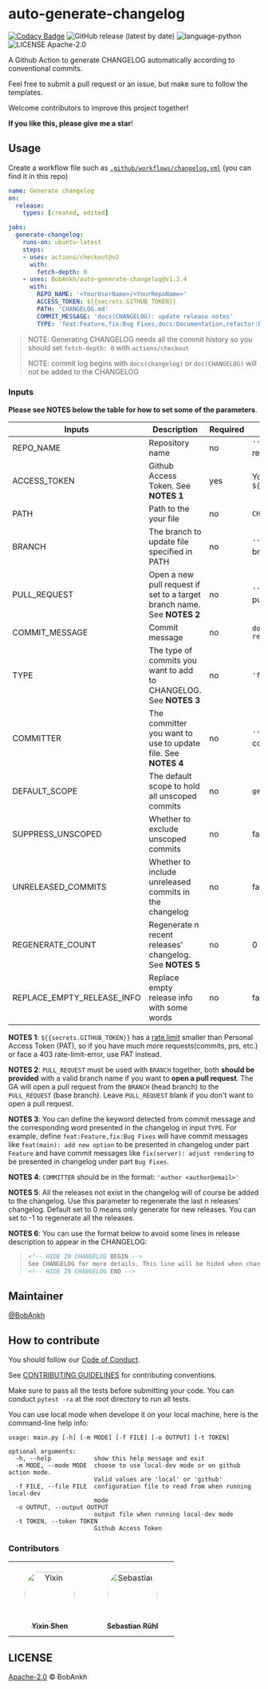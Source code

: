 # auto-generate-changelog

[![Codacy Badge](https://app.codacy.com/project/badge/Grade/47a06388ecd34ff5a1d623827d9bb659)](https://www.codacy.com/manual/bobankhshen/auto-generate-changelog/dashboard?utm_source=github.com&amp;utm_medium=referral&amp;utm_content=BobAnkh/auto-generate-changelog&amp;utm_campaign=Badge_Grade)
![GitHub release (latest by date)](https://img.shields.io/github/v/release/BobAnkh/auto-generate-changelog?color=orange&logo=github-actions)
![language-python](https://img.shields.io/github/languages/top/BobAnkh/auto-generate-changelog?logo=python&logoColor=yellow)
![LICENSE Apache-2.0](https://img.shields.io/github/license/BobAnkh/auto-generate-changelog?logo=apache)

A Github Action to generate CHANGELOG automatically according to conventional commits.

Feel free to submit a pull request or an issue, but make sure to follow the templates.

Welcome contributors to improve this project together!

**If you like this, please give me a star**!

## Usage

Create a workflow file such as [`.github/workflows/changelog.yml`](./.github/workflows/changelog.yml) (you can find it in this repo)

```yaml
name: Generate changelog
on:
  release:
    types: [created, edited]

jobs:
  generate-changelog:
    runs-on: ubuntu-latest
    steps:
    - uses: actions/checkout@v2
      with:
        fetch-depth: 0
    - uses: BobAnkh/auto-generate-changelog@v1.2.4
      with:
        REPO_NAME: '<YourUserName>/<YourRepoName>'
        ACCESS_TOKEN: ${{secrets.GITHUB_TOKEN}}
        PATH: 'CHANGELOG.md'
        COMMIT_MESSAGE: 'docs(CHANGELOG): update release notes'
        TYPE: 'feat:Feature,fix:Bug Fixes,docs:Documentation,refactor:Refactor,perf:Performance Improvements'
```

> NOTE: Generating CHANGELOG needs all the commit history so you should set `fetch-depth: 0` with `actions/checkout`
>
> NOTE: commit log begins with `docs(changelog)` or `doc(CHANGELOG)` will not be added to the CHANGELOG

### Inputs

**Please see NOTES below the table for how to set some of the parameters**.

| Inputs                      | Description                                                             | Required | Default                                             |
| --------------------------- | ----------------------------------------------------------------------- | -------- | --------------------------------------------------- |
| REPO_NAME                   | Repository name                                                         | no       | `''` which means current repository                 |
| ACCESS_TOKEN                | Github Access Token. See **NOTES 1**                                    | yes      | You can just pass `${{secrets.GITHUB_TOKEN}}`       |
| PATH                        | Path to the your file                                                   | no       | `CHANGELOG.md`                                      |
| BRANCH                      | The branch to update file specified in PATH                             | no       | `''` which means default branch                     |
| PULL_REQUEST                | Open a new pull request if set to a target branch name. See **NOTES 2** | no       | `''` which means not open pull request by default   |
| COMMIT_MESSAGE              | Commit message                                                          | no       | `docs(CHANGELOG): update release notes`             |
| TYPE                        | The type of commits you want to add to CHANGELOG. See **NOTES 3**       | no       | `'feat:Feature,fix:Fix'`                            |
| COMMITTER                   | The committer you want to use to update file. See **NOTES 4**           | no       | `''` which means default committer                  |
| DEFAULT_SCOPE               | The default scope to hold all unscoped commits                          | no       | `general`                                           |
| SUPPRESS_UNSCOPED           | Whether to exclude unscoped commits                                     | no       | false                                               |
| UNRELEASED_COMMITS          | Whether to include unreleased commits in the changelog                  | no       | false                                               |
| REGENERATE_COUNT            | Regenerate n recent releases' changelog. See **NOTES 5**                | no       | 0                                                   |
| REPLACE_EMPTY_RELEASE_INFO  | Replace empty release info with some words                              | no       | false                                               |

**NOTES 1**: `${{secrets.GITHUB_TOKEN}}` has a [rate limit](https://docs.github.com/en/rest/overview/resources-in-the-rest-api#rate-limiting) smaller than Personal Access Token (PAT), so if you have much more requests(commits, prs, etc.) or face a 403 rate-limit-error, use PAT instead.

**NOTES 2**: `PULL_REQUEST` must be used with `BRANCH` together, both **should be provided** with a valid branch name if you want to **open a pull request**. The GA will open a pull request from the `BRANCH` (head branch) to the `PULL_REQUEST` (base branch). Leave `PULL_REQUEST` blank if you don't want to open a pull request.

**NOTES 3**: You can define the keyword detected from commit message and the corresponding word presented in the changelog in input `TYPE`. For example, define `feat:Feature,fix:Bug Fixes` will have commit messages like `feat(main): add new option` to be presented in changelog under part `Feature` and have commit messages like `fix(server): adjust rendering` to be presented in changelog under part `Bug Fixes`.

**NOTES 4**: `COMMITTER` should be in the format: `'author <author@email>'`

**NOTES 5**: All the releases not exist in the changelog will of course be added to the changelog. Use this parameter to regenerate the last n releases' changelog. Default set to 0 means only generate for new releases. You can set to -1 to regenerate all the releases.

**NOTES 6**: You can use the format below to avoid some lines in release description to appear in the CHANGELOG:

> ```markdown
> <!-- HIDE IN CHANGELOG BEGIN -->
> See CHANGELOG for more details. This line will be hided when changelog is generated.
> <!-- HIDE IN CHANGELOG END -->
> ```

## Maintainer

[@BobAnkh](https://github.com/BobAnkh)

## How to contribute

You should follow our [Code of Conduct](/CODE_OF_CONDUCT.md).

See [CONTRIBUTING GUIDELINES](/CONTRIBUTING.md) for contributing conventions.

Make sure to pass all the tests before submitting your code. You can conduct `pytest -ra` at the root directory to run all tests.

You can use local mode when develope it on your local machine, here is the command-line help info:

```console
usage: main.py [-h] [-m MODE] [-f FILE] [-o OUTPUT] [-t TOKEN]

optional arguments:
  -h, --help            show this help message and exit
  -m MODE, --mode MODE  choose to use local-dev mode or on github action mode.
                        Valid values are 'local' or 'github'
  -f FILE, --file FILE  configuration file to read from when running local-dev
                        mode
  -o OUTPUT, --output OUTPUT
                        output file when running local-dev mode
  -t TOKEN, --token TOKEN
                        Github Access Token
```

### Contributors

<table>
<tr>
    <td align="center" style="word-wrap: break-word; width: 150.0; height: 150.0">
        <a href=https://github.com/BobAnkh>
            <img src=https://avatars.githubusercontent.com/u/44333669?v=4 width="100;"  style="border-radius:50%;align-items:center;justify-content:center;overflow:hidden;padding-top:10px" alt=Yixin Shen/>
            <br />
            <sub style="font-size:14px"><b>Yixin Shen</b></sub>
        </a>
    </td>
    <td align="center" style="word-wrap: break-word; width: 150.0; height: 150.0">
        <a href=https://github.com/sruehl>
            <img src=https://avatars.githubusercontent.com/u/1769155?v=4 width="100;"  style="border-radius:50%;align-items:center;justify-content:center;overflow:hidden;padding-top:10px" alt=Sebastian Rühl/>
            <br />
            <sub style="font-size:14px"><b>Sebastian Rühl</b></sub>
        </a>
    </td>
</tr>
</table>

## LICENSE

[Apache-2.0](/LICENSE) © BobAnkh
